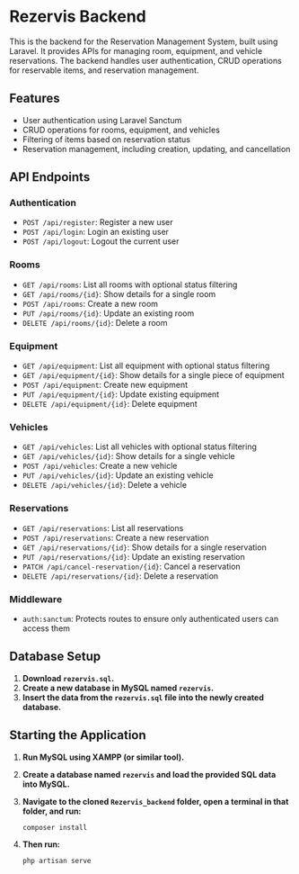 # Rezervis Backend

This is the backend for the Reservation Management System, built using Laravel. It provides APIs for managing room, equipment, and vehicle reservations. The backend handles user authentication, CRUD operations for reservable items, and reservation management.

## Features

- User authentication using Laravel Sanctum
- CRUD operations for rooms, equipment, and vehicles
- Filtering of items based on reservation status
- Reservation management, including creation, updating, and cancellation

## API Endpoints

### Authentication

- `POST /api/register`: Register a new user
- `POST /api/login`: Login an existing user
- `POST /api/logout`: Logout the current user

### Rooms

- `GET /api/rooms`: List all rooms with optional status filtering
- `GET /api/rooms/{id}`: Show details for a single room
- `POST /api/rooms`: Create a new room
- `PUT /api/rooms/{id}`: Update an existing room
- `DELETE /api/rooms/{id}`: Delete a room

### Equipment

- `GET /api/equipment`: List all equipment with optional status filtering
- `GET /api/equipment/{id}`: Show details for a single piece of equipment
- `POST /api/equipment`: Create new equipment
- `PUT /api/equipment/{id}`: Update existing equipment
- `DELETE /api/equipment/{id}`: Delete equipment

### Vehicles

- `GET /api/vehicles`: List all vehicles with optional status filtering
- `GET /api/vehicles/{id}`: Show details for a single vehicle
- `POST /api/vehicles`: Create a new vehicle
- `PUT /api/vehicles/{id}`: Update an existing vehicle
- `DELETE /api/vehicles/{id}`: Delete a vehicle

### Reservations

- `GET /api/reservations`: List all reservations
- `POST /api/reservations`: Create a new reservation
- `GET /api/reservations/{id}`: Show details for a single reservation
- `PUT /api/reservations/{id}`: Update an existing reservation
- `PATCH /api/cancel-reservation/{id}`: Cancel a reservation
- `DELETE /api/reservations/{id}`: Delete a reservation

### Middleware

- `auth:sanctum`: Protects routes to ensure only authenticated users can access them

## Database Setup

1. **Download `rezervis.sql`.**
2. **Create a new database in MySQL named `rezervis`.**
3. **Insert the data from the `rezervis.sql` file into the newly created database.**

## Starting the Application

1. **Run MySQL using XAMPP (or similar tool).**
2. **Create a database named `rezervis` and load the provided SQL data into MySQL.**
3. **Navigate to the cloned `Rezervis_backend` folder, open a terminal in that folder, and run:**

    ```sh
    composer install
    ```

4. **Then run:**

    ```sh
    php artisan serve
    ```